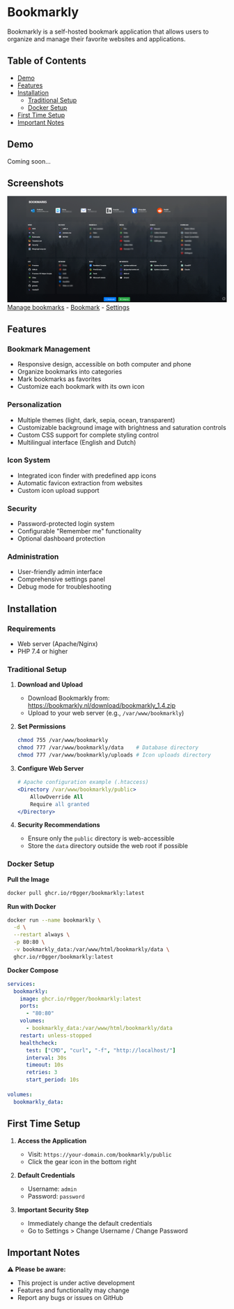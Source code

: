 # Bookmarkly

Bookmarkly is a self-hosted bookmark application that allows users to organize and manage their favorite websites and applications.

## Table of Contents
- [Demo](#demo)
- [Features](#features)
- [Installation](#installation)
  - [Traditional Setup](#traditional-setup)
  - [Docker Setup](#docker-setup)
- [First Time Setup](#first-time-setup)
- [Important Notes](#important-notes)

## Demo
Coming soon...

## Screenshots
![Frontpage](screenshots/1_frontpage.png)
[Manage bookmarks](screenshots/2_manage_bookmarks.png) - [Bookmark](screenshots/3_bookmark.png) - [Settings](screenshots/4_settings.png)
   

## Features

### Bookmark Management
- Responsive design, accessible on both computer and phone
- Organize bookmarks into categories
- Mark bookmarks as favorites
- Customize each bookmark with its own icon

### Personalization
- Multiple themes (light, dark, sepia, ocean, transparent)
- Customizable background image with brightness and saturation controls
- Custom CSS support for complete styling control
- Multilingual interface (English and Dutch)

### Icon System
- Integrated icon finder with predefined app icons
- Automatic favicon extraction from websites
- Custom icon upload support

### Security
- Password-protected login system
- Configurable "Remember me" functionality
- Optional dashboard protection

### Administration
- User-friendly admin interface
- Comprehensive settings panel
- Debug mode for troubleshooting

## Installation

### Requirements
- Web server (Apache/Nginx)
- PHP 7.4 or higher

### Traditional Setup

1. **Download and Upload**
   - Download Bookmarkly from: https://bookmarkly.nl/download/bookmarkly_1.4.zip
   - Upload to your web server (e.g., `/var/www/bookmarkly`)

2. **Set Permissions**
   ```bash
   chmod 755 /var/www/bookmarkly
   chmod 777 /var/www/bookmarkly/data    # Database directory
   chmod 777 /var/www/bookmarkly/uploads # Icon uploads directory
   ```

3. **Configure Web Server**
   ```apache
   # Apache configuration example (.htaccess)
   <Directory /var/www/bookmarkly/public>
       AllowOverride All
       Require all granted
   </Directory>
   ```

4. **Security Recommendations**
   - Ensure only the `public` directory is web-accessible
   - Store the `data` directory outside the web root if possible

### Docker Setup

**Pull the Image**
```bash
docker pull ghcr.io/r0gger/bookmarkly:latest
```

**Run with Docker**
```bash
docker run --name bookmarkly \
  -d \
  --restart always \
  -p 80:80 \
  -v bookmarkly_data:/var/www/html/bookmarkly/data \
  ghcr.io/r0gger/bookmarkly:latest
```

**Docker Compose**
```yaml
services:
  bookmarkly:
    image: ghcr.io/r0gger/bookmarkly:latest
    ports:
      - "80:80"
    volumes:
      - bookmarkly_data:/var/www/html/bookmarkly/data
    restart: unless-stopped
    healthcheck:
      test: ["CMD", "curl", "-f", "http://localhost/"]
      interval: 30s
      timeout: 10s
      retries: 3
      start_period: 10s

volumes:
  bookmarkly_data:
```

## First Time Setup

1. **Access the Application**
   - Visit: `https://your-domain.com/bookmarkly/public`
   - Click the gear icon in the bottom right

2. **Default Credentials**
   - Username: `admin`
   - Password: `password`

3. **Important Security Step**
   - Immediately change the default credentials
   - Go to Settings > Change Username / Change Password

## Important Notes

⚠️ **Please be aware:**
- This project is under active development
- Features and functionality may change
- Report any bugs or issues on GitHub

